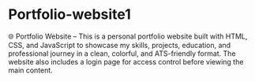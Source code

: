 # Portfolio-website1
🌐 Portfolio Website – This is a personal portfolio website built with HTML, CSS, and JavaScript to showcase my skills, projects, education, and professional journey in a clean, colorful, and ATS-friendly format. The website also includes a login page for access control before viewing the main content.
